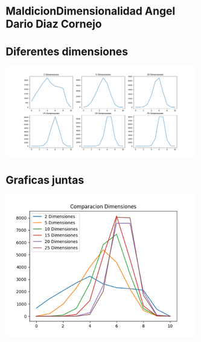 # MaldicionDimensionalidad Angel Dario Diaz Cornejo
# Diferentes dimensiones 
![alt text](https://github.com/AngelDario/MaldicionDimensionalidad/blob/master/images/graficas.png)
# Graficas juntas
![alt text](https://github.com/AngelDario/MaldicionDimensionalidad/blob/master/images/graficasJuntas.png)
